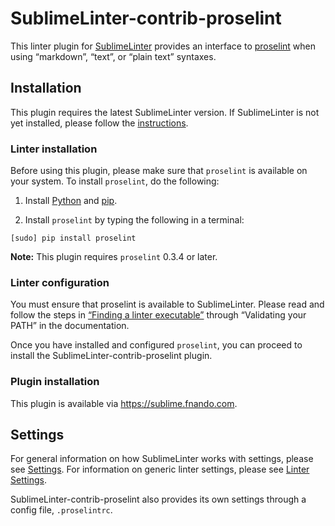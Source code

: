 # SublimeLinter-contrib-proselint

This linter plugin for [SublimeLinter][docs] provides an interface to
[proselint](http://proselint.com) when using “markdown”, “text”, or “plain text”
syntaxes.

## Installation

This plugin requires the latest SublimeLinter version. If SublimeLinter is not
yet installed, please follow the [instructions][installation].

### Linter installation

Before using this plugin, please make sure that `proselint` is available on your
system. To install `proselint`, do the following:

1. Install [Python](http://python.org/download/) and
   [pip](http://www.pip-installer.org/en/latest/installing).

2. Install `proselint` by typing the following in a terminal:

```text
[sudo] pip install proselint
```

**Note:** This plugin requires `proselint` 0.3.4 or later.

### Linter configuration

You must ensure that proselint is available to SublimeLinter. Please read and
follow the steps in
[“Finding a linter executable”](http://sublimelinter.readthedocs.org/en/latest/troubleshooting.html#finding-a-linter-executable)
through “Validating your PATH” in the documentation.

Once you have installed and configured `proselint`, you can proceed to install
the SublimeLinter-contrib-proselint plugin.

### Plugin installation

This plugin is available via <https://sublime.fnando.com>.

## Settings

For general information on how SublimeLinter works with settings, please see
[Settings][settings]. For information on generic linter settings, please see
[Linter Settings][linter-settings].

SublimeLinter-contrib-proselint also provides its own settings through a config
file, `.proselintrc`.

[docs]: http://sublimelinter.readthedocs.org
[installation]: http://sublimelinter.readthedocs.org/en/latest/installation.html
[locating-executables]:
  http://sublimelinter.readthedocs.org/en/latest/usage.html#how-linter-executables-are-located
[pc]: https://sublime.wbond.net/installation
[cmd]:
  http://docs.sublimetext.info/en/sublime-text-3/extensibility/command_palette.html
[settings]: http://sublimelinter.readthedocs.org/en/latest/settings.html
[linter-settings]:
  http://sublimelinter.readthedocs.org/en/latest/linter_settings.html
[inline-settings]:
  http://sublimelinter.readthedocs.org/en/latest/settings.html#inline-settings
